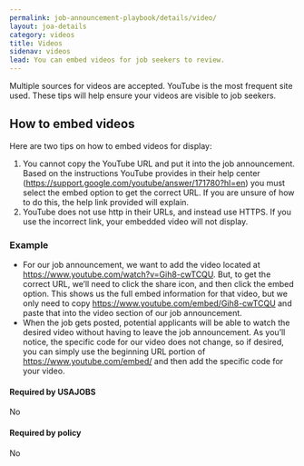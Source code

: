 ```yaml
---
permalink: job-announcement-playbook/details/video/
layout: joa-details
category: videos
title: Videos
sidenav: videos
lead: You can embed videos for job seekers to review.
---
```


Multiple sources for videos are accepted. YouTube is the most frequent site used. These tips will help ensure your videos are visible to job seekers.  

## How to embed videos 

Here are two tips on how to embed videos for display: 

1. You cannot copy the YouTube URL and put it into the job announcement. Based on the instructions YouTube provides in their help center (https://support.google.com/youtube/answer/171780?hl=en) you must select the embed option to get the correct URL. If you are unsure of how to do this, the help link provided will explain. 
2. YouTube does not use http in their URLs, and instead use HTTPS. If you use the incorrect link, your embedded video will not display.

### Example 

* For our job announcement, we want to add the video located at https://www.youtube.com/watch?v=Gih8-cwTCQU. But, to get the correct URL, we’ll need to click the share icon, and then click the embed option. This shows us the full embed information for that video, but we only need to copy https://www.youtube.com/embed/Gih8-cwTCQU and paste that into the video section of our job announcement. 
* When the job gets posted, potential applicants will be able to watch the desired video without having to leave the job announcement. As you’ll notice, the specific code for our video does not change, so if desired, you can simply use the beginning URL portion of https://www.youtube.com/embed/ and then add the specific code for your video. 

<div class="usajobs-recruitment-joa-playbook-details__container">
<div class="usajobs-recruitment-joa-playbook-details__required-by-usajobs">
  <h4>Required by USAJOBS</h4>
  <p>No</p>
</div>
<div class="usajobs-recruitment-joa-playbook-details__required-by-policy">
  <h4>Required by policy</h4>
  <p>No</p>
</div>
</div>


